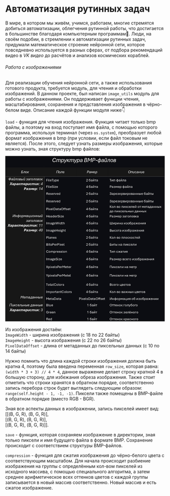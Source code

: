 # **Автоматизация рутинных задач**

В мире, в котором мы живём, учимся, работаем, многие стремятся добиться автоматизации, облегчения рутинной работы, что достигается в большинстве благодаря компьютерным программам🤖. Люди, на своём подобии, в стремлении к автоматизации рутинных задач, придумали математическое строение нейронной сети, которое повседневно используется в разных сферах, от подбора рекомендаций видео в _VK видео_ до расчётов и анализов космических кораблей.

###### Работа с изображениями

Для реализации обучения нейронной сети, а также использования готового продукта, требуется модуль, для чтения и обработки изображений. В данном проекте, был написан `image_utils` модуль для работы с изображениями. Он поддерживает функции чтения, масштабирования, сохранения и представления изображения в чёрно-белом виде. Описание каждой функции модуля ниже👇

`load` - 
функция для чтения изображения. Функция читает только bmp файлы, а поэтому на вход поступает имя файла, с помощью которого программа, используя терминал (через `os.system`), преобразует любой формат изображения в bmp (при условии, если файл токовым не является). После этого, следует узнать размеры изображения, которые можно узнать, зная структуру bmp файлов:

![struct_bmp.jpg](Materials/struct_bmp.jpg)

Из изображения достаём:<br />
`ImageWidth` - ширина изображения (с 18 по 22 байты)<br />
`ImageHeight` - высота изображения (с 22 по 26 байты)<br />
`PixelDataOffset` - длина от метаданных до пиксельных данных (с 10 по 14 байты)

Нужно помнить что длина каждой строки изображения должна быть кратна 4, поэтому была введена переменная `row_size`, которая равна: `(width * 3 + 3) // 4 * 4`, данное выражение делает строку кратной 4 в большую сторону, для избежания обреза изображения. Также стоит отметить что строки хранятся в обратном порядке, соответственно запись перебора строк будет выглядеть следующим образом: `range(self.height - 1, -1, -1)`. Пиксели также помещены в BMP-файле в обратном порядке (вместо RGB - BGR).

Зная все аспекты данных в изображении, запись пикселей имеет вид: <br /> \[\[\(B, G, R), (B, G, R)], <br />\[\(B, G, R), (B, G, R)], <br />\[\(B, G, R), (B, G, R)]]. 

`save` - функция, которая сохраняем изображение в директории, зная только пиксели и имя будущего файла в формате BMP. Сохранение происходит с соответствием структуры BMP-файлов. 

`compression` - функция для сжатия изображения до чёрно-белого цвета с соответствующим масштабом. Для начала происходит разбиение изображения на группы с определённым кол-вом пикселей из исходного массива, с помощью специального алгоритма, а затем среднее арифметическое всех оттенков цветов с каждой группы записывается в новый массив соответственно. Новый массив и есть сжатое изображение.
